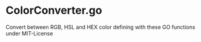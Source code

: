 ColorConverter.go
=================

Convert between RGB, HSL and HEX color defining with these GO functions under MIT-License  
